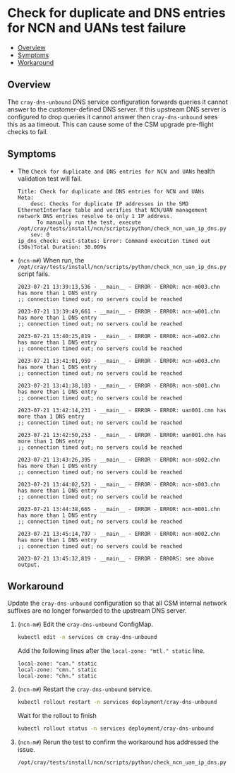 # Check for duplicate and DNS entries for NCN and UANs test failure

* [Overview](#overview)
* [Symptoms](#symptoms)
* [Workaround](#workaround)

## Overview

The `cray-dns-unbound` DNS service configuration forwards queries it cannot answer to the customer-defined DNS server.
If this upstream DNS server is configured to drop queries it cannot answer then `cray-dns-unbound` sees this as aa timeout.
This can cause some of the CSM upgrade pre-flight checks to fail.

## Symptoms

* The `Check for duplicate and DNS entries for NCN and UANs` health validation test will fail.

   ```text
   Title: Check for duplicate and DNS entries for NCN and UANs
   Meta:
       desc: Checks for duplicate IP addresses in the SMD EthernetInterface table and verifies that NCN/UAN management network DNS entries resolve to only 1 IP address. 
         To manually run the test, execute /opt/cray/tests/install/ncn/scripts/python/check_ncn_uan_ip_dns.py
       sev: 0
   ip_dns_check: exit-status: Error: Command execution timed out (30s)Total Duration: 30.009s 
   ```

* (`ncn-m#`) When run, the `/opt/cray/tests/install/ncn/scripts/python/check_ncn_uan_ip_dns.py` script fails.
    
    ```text
    2023-07-21 13:39:13,536 - __main__ - ERROR - ERROR: ncn-m003.chn has more than 1 DNS entry
    ;; connection timed out; no servers could be reached
    
    2023-07-21 13:39:49,661 - __main__ - ERROR - ERROR: ncn-w001.chn has more than 1 DNS entry
    ;; connection timed out; no servers could be reached
    
    2023-07-21 13:40:25,819 - __main__ - ERROR - ERROR: ncn-w002.chn has more than 1 DNS entry
    ;; connection timed out; no servers could be reached
    
    2023-07-21 13:41:01,959 - __main__ - ERROR - ERROR: ncn-w003.chn has more than 1 DNS entry
    ;; connection timed out; no servers could be reached
    
    2023-07-21 13:41:38,103 - __main__ - ERROR - ERROR: ncn-s001.chn has more than 1 DNS entry
    ;; connection timed out; no servers could be reached
    
    2023-07-21 13:42:14,231 - __main__ - ERROR - ERROR: uan001.cmn has more than 1 DNS entry
    ;; connection timed out; no servers could be reached
    
    2023-07-21 13:42:50,253 - __main__ - ERROR - ERROR: uan001.chn has more than 1 DNS entry
    ;; connection timed out; no servers could be reached
    
    2023-07-21 13:43:26,395 - __main__ - ERROR - ERROR: ncn-s002.chn has more than 1 DNS entry
    ;; connection timed out; no servers could be reached
    
    2023-07-21 13:44:02,521 - __main__ - ERROR - ERROR: ncn-s003.chn has more than 1 DNS entry
    ;; connection timed out; no servers could be reached
    
    2023-07-21 13:44:38,665 - __main__ - ERROR - ERROR: ncn-m001.chn has more than 1 DNS entry
    ;; connection timed out; no servers could be reached
    
    2023-07-21 13:45:14,797 - __main__ - ERROR - ERROR: ncn-m002.chn has more than 1 DNS entry
    ;; connection timed out; no servers could be reached
    
    2023-07-21 13:45:32,819 - __main__ - ERROR - ERRORS: see above output.
    ```

## Workaround

Update the `cray-dns-unbound` configuration so that all CSM internal network suffixes are no longer forwarded to the upstream DNS server.

1. (`ncn-m#`) Edit the `cray-dns-unbound` ConfigMap.

    ```bash
    kubectl edit -n services cm cray-dns-unbound
    ```

    Add the following lines after the `local-zone: "mtl." static` line.

    ```text
    local-zone: "can." static
    local-zone: "cmn." static
    local-zone: "chn." static
    ```

1. (`ncn-m#`) Restart the `cray-dns-unbound` service.

    ```bash
    kubectl rollout restart -n services deployment/cray-dns-unbound
    ```

    Wait for the rollout to finish

    ```bash
    kubectl rollout status -n services deployment/cray-dns-unbound
    ```

1. (`ncn-m#`) Rerun the test to confirm the workaround has addressed the issue.

    ```bash
    /opt/cray/tests/install/ncn/scripts/python/check_ncn_uan_ip_dns.py
    ```
